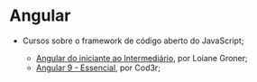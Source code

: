  # Angular

- Cursos sobre o framework de código aberto do JavaScript;

    - [Angular do iniciante ao Intermediário](https://loiane.training/curso/angular), por Loiane Groner;
    - [Angular 9 - Essencial](https://www.cod3r.com.br/courses/angular-9-essencial), por Cod3r;
